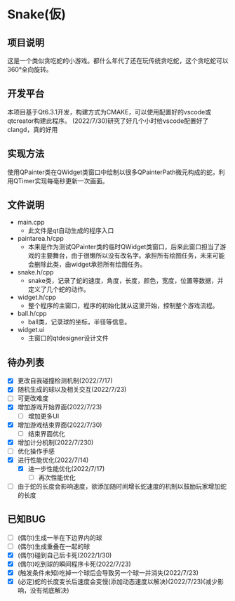 # **Snake(仮)**
## 项目说明
这是一个类似贪吃蛇的小游戏。都什么年代了还在玩传统贪吃蛇，这个贪吃蛇可以360°全向旋转。
## 开发平台
本项目基于Qt6.3.1开发，构建方式为CMAKE，可以使用配置好的vscode或qtcreator构建此程序。
(2022/7/30)研究了好几个小时给vscode配置好了clangd，真的好用
## 实现方法
使用QPainter类在QWidget类窗口中绘制以很多QPainterPath微元构成的蛇，利用QTimer实现每毫秒更新一次画面。
## 文件说明
- main.cpp
  - 此文件是qt自动生成的程序入口
- paintarea.h/cpp
  - 本来是作为测试QPainter类的临时QWidget类窗口，后来此窗口担当了游戏的主要舞台，由于很懒所以没有改名字。承担所有绘图任务，未来可能会删除此类，由widget承担所有绘图任务。
- snake.h/cpp
  - snake类，记录了蛇的速度，角度，长度，颜色，宽度，位置等数据，并定义了几个蛇的动作。
- widget.h/cpp
  - 整个程序的主窗口，程序的初始化就从这里开始，控制整个游戏流程。
- ball.h/cpp
  - ball类，记录球的坐标，半径等信息。
- widget.ui
  - 主窗口的qtdesigner设计文件
## 待办列表
- [x] 更改自我碰撞检测机制(2022/7/17)
- [x] 随机生成的球以及相关交互(2022/7/23)
- [ ] 可更改难度
- [x] 增加游戏开始界面(2022/7/23)
  - [ ] 增加更多UI
- [x] 增加游戏结束界面(2022/7/30)
  - [ ] 结束界面优化
- [x] 增加计分机制(2022/7/230)
- [ ] 优化操作手感
- [x] 进行性能优化(2022/7/14)
  - [x] 进一步性能优化(2022/7/17)
    - [ ] 再次性能优化
- [ ] 由于蛇的长度会影响速度，欲添加随时间增长蛇速度的机制以鼓励玩家增加蛇的长度
## 已知BUG
- [ ] (偶尔)生成一半在下边界内的球
- [ ] (偶尔)生成重叠在一起的球
- [x] (偶尔)碰到自己后卡死(2022/1/30)
- [x] (偶尔)吃到球的瞬间程序卡死(2022/7/23)
- [x] (触发条件未知)吃掉一个球后会导致另一个球一并消失(2022/7/23)
- [x] (必定)蛇的长度变长后速度会变慢(添加动态速度以解决)(2022/7/23)(减少影响，没有彻底解决)